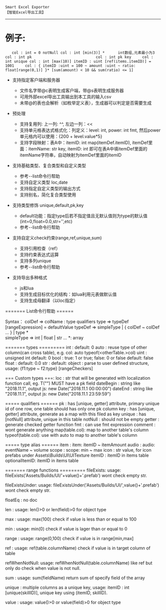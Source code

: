 
    Smart Excel Exporter    
    【智能Excel导出工具】


--------------------------------    
# 例子:
`    col : int = 0 notNull
    col : int [min(3)] *      int数组,元素最小为3
    col : int pk                            
    col : int pk key    
    col : int unique
    col : int [max(10)]
    itemID : uint [ref(items.itemID)] = 1001    
    col : { itemID :uint = 100 ~ amount :uint ~ ratio: float[range(0,1)] }* [sum(amount) < 10 && sum(ratio) <= 1]
`

- 支持指定客户端和服务器
    - 文件名字带@c表明生成客户端，带@s表明生成服务器
    - 可用外部excel导出工具输出到本工具的输入csv
    - 未带@的表也会解析（如枚举定义表），生成器可以判定是否需要生成
    
- 预处理
    - 支持复用列: 上一列: ^^, 左边一列：<<    
    - 支持单元格表达式格式化：列定义：level: int, power: int fmt,  然后power单元格内可以使用：{200 + level.value*5}
    - 支持字段映射：表A中：itemID: int map(itemDef.itemID), itemDef里面：itemName: str key, itemID: int
        即可在表A中填itemDef里面的itemName字符串，自动映射为itemDef里面的itemID
        

- 支持基础类型、复合类型和自定义类型
    - 参考--list命令行帮助
    - 支持自定义类型 loc,date
    - 支持指定自定义类型的输出方式
    - 支持别名，简化复合类型使用

- 支持类型修饰 unique,default,pk,key
    - default功能：指定type后若不指定值且无默认值则为type的默认值(int=0,float=0.0,str='',etc)
    - 参考--list命令行帮助

- 支持自定义check约束(range,ref,unique,sum)
    - 支持引用检查（ref）    
    - 支持约束表达式运算
    - 支持多列unique
    - 参考--list命令行帮助

- 支持导出多种格式
    - js和lua
    - 支持生成目标优化的结构：如lua利用元表做默认值
    - 支持生成母翻译（以loc指定）


======= List命令行帮助 ======
      
Syntax：
    colDef => colName : type qualifiers
    type => typeDef [rangeExpression] = defaultValue
    typeDef => simpleType | { colDef ~ colDef ... } | type *    
    simpleType => int | float | str ...
    *: array
        
======= types =========
int       : <no doc>
	 default: 0
auto      : reuse type of other column(can cross table), e.g. col: auto typeof(<otherTable.>col)
uint      : unsigned int
	 default: 0
bool      : true: 1 or true; false: 0 or false
	 default: false
float     : <no doc>
	 default: 0.0
str       : <no doc>
	 default: 
object    : parse to user defined structure, usage: {f1:type ~ f2:type} [rangeCheckers]

=== Custom types ===:
loc       : str that will be generated with localization function call, eg. T("")
	MUST have a pk field
dateBegin : string like "2018.11.1", output js: new Date("2018.11.1 00:00:00")
dateEnd   : string like "2018.11.1", output js: new Date("2018.11.1 23:59:59")

===== qualifiers ======
pk        : has [unique, getter] attribute, primary unique id of one row, one table should has only one pk column
key       : has [unique, getter] attribute, generate as a map with this filed as key
unique    : has [notNull] attribute, unique in this table
notNull   : should not be empty
getter    : generate checked getter function
fmt       : can use fmt expression
comment   : wont generate anything
map(table.col): map to another table's column
typeof(table.col): use with auto to map to another table's column

===== type alias ======
item      : item: itemID ~ itemAmount
audio     : audio: eventName ~ volume
scope     : scope: min ~ max
icon      : str value, for icon prefabs under Assets\Builds\UI\UITexture
itemID    : itemID in items table
optionalItemID: itemID in items table

======= range functions =========
fileExists:
	usage:
        fileExists('Assets/Builds/UI/'+value()+'.prefab')
        wont check empty str. 

fileExistsUnder:
	usage:
                fileExistsUnder('Assets/Builds/UI/',value()+'.prefab')
                wont check empty str. 

floatEq   :
	no doc

len       :
	usage:
        len()>0 or
        len(field)>0 for object type

max       :
	usage: max(100)
        check if value is less than or equal to 100

min       :
	usage: min(0)
        check if value is lager than or equal to 0

range     :
	usage: range(0,100)
        check if value is in range[min,max]

ref       :
	usage: ref(table.columnName)
        check if value is in target column of table

refWhenNotNull:
	usage: refWhenNotNull(table.columnName)
        like ref but only do check when value is not null.

sum       :
	usage: sum(fieldName)
        return sum of specify field of the array
        

unique    :
	multiple columns as a unique key,
        usage: itemID : int [unique(skillID)], unique key using (itemID, skillID).
        

value     :
	usage:
        value()>0 or
        value(field)>0 for object type

